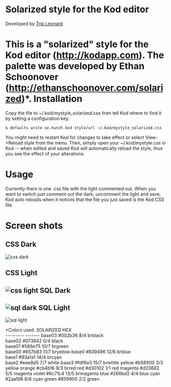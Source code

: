 Solarized style for the Kod editor
==================================
  
Developed by [Trip Leonard](http://trip.invisibledog.net)
  
This is a "solarized" style for the Kod editor (http://kodapp.com). 
The palette was developed by Ethan Schoonover 
(http://ethanschoonover.com/solarized)*.
Installation
============
  
Copy the file to ~/.kod/mystyle_solarized.css then tell Kod where to find it
by setting a configuration key:
 
    $ defaults write se.hunch.kod style/url ~/.kod/mystyle_solarized.css

You might need to restart Kod for changes to take effect or 
select View->Reload style from the menu. Then, simply open
your ~/.kod/mystyle.css in Kod -- when edited and saved Kod will
automatically reload the style, thus you see the effect of your 
alterations.

Usage
=====

Currently there is one .css file with the light commented out.
When you want to switch just comment out the dark, 
uncomment the light and save, Kod auto reloads when 
it notices that the file you just saved is the Kod CSS file.  
  
Screen shots
===
CSS Dark
---
![css dark](https://github.com/tripleonard/kod-solarized/raw/master/img/kod-css-dark.png)

CSS Light
---
![css light](https://github.com/tripleonard/kod-solarized/raw/master/img/kod-css-light.png)
SQL Dark
---
![sql dark](https://github.com/tripleonard/kod-solarized/raw/master/img/kod-sql-dark.png)
SQL Light
---
![sql light](https://github.com/tripleonard/kod-solarized/raw/master/img/kod-sql-light.png)

*Colors used:
    SOLARIZED HEX     
    --------- ------- 
    base03    #002b36  8/4 brblack  
    base02    #073642  0/4 black    
    base01    #586e75 10/7 brgreen  
    base00    #657b83 11/7 bryellow 
    base0     #839496 12/6 brblue   
    base1     #93a1a1 14/4 brcyan   
    base2     #eee8d5  7/7 white
    base3     #fdf6e3 15/7 brwhite
    yellow    #b58900  3/3 yellow 
    orange    #cb4b16  9/3 brred
    red       #d30102  1/1 red
    magenta   #d33682  5/5 magenta
    violet    #6c71c4 13/5 brmagenta
    blue      #268bd2  4/4 blue
    cyan      #2aa198  6/6 cyan
    green     #859900  2/2 green
